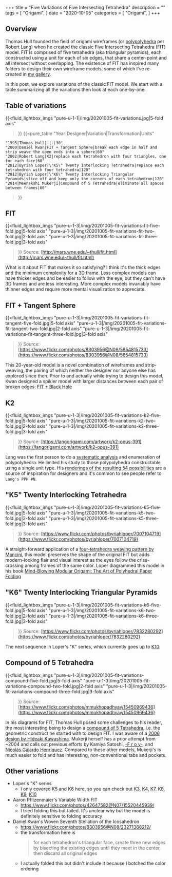 +++
title = "Five Variations of Five Intersecting Tetrahedra"
description = ""
tags = [
    "Origami",
]
date = "2020-10-05"
categories = [
    "Origami",
]
+++

## Overview
Thomas Hull founded the field of origami wireframes (or [polypolyhedra](https://langorigami.com/article/polypolyhedra/) per Robert Lang) when he created the classic Five Intersecting Tetrahedra (FIT) model. FIT is comprised of five tetrahedra (aka triangular pyramids), each constructed using a unit for each of six edges, that share a center-point and all intersect without overlapping. The existence of FIT has inspired many folders to design their own wireframe models, some of which I've re-created in [my gallery](http://charlesjlee.com/origami/).

In this post, we explore variations of the classic FIT model. We start with a table summarizing all the variations then look at each one-by-one.

## Table of variations
{{<fluid_lightbox_imgs
    "pure-u-1-1|/img/20201005-fit-variations.jpg|5-fold axis"
>}}
{{<pure_table
    "Year|Designer|Variation|Transformation|Units"

    "1995|Thomas Hull|-|-|30"
    "2000|Daniel Kwan|FIT + Tangent Sphere|break each edge in half and strip weave the open ends into a sphere|60"
    "2002|Robert Lang|K2|replace each tetrahedron with four triangles, one for each face|60"
    "2012|Byriah Loper|\"K5\" Twenty Interlocking Tetrahedra|replace each tetrahedron with four tetrahedra|120"
    "2012|Byriah Loper|\"K6\" Twenty Interlocking Triangular Pyramids|slice off and keep only the corners of each tetrahedron|120"
    "2014|Meenakshi Mukerji|Compound of 5 Tetrahedra|eliminate all spaces between frames|60"
>}}

## FIT
{{<fluid_lightbox_imgs
    "pure-u-1-3|/img/20201005-fit-variations-fit-five-fold.jpg|5-fold axis"
    "pure-u-1-3|/img/20201005-fit-variations-fit-two-fold.jpg|2-fold axis"
    "pure-u-1-3|/img/20201005-fit-variations-fit-three-fold.jpg|3-fold axis"
>}}
Source: [http://mars.wne.edu/~thull/fit.html](http://mars.wne.edu/~thull/fit.html)

What is it about FIT that makes it so satisfying? I think it's the thick edges and the minimum complexity for a 3D frame. Less complex models can have thicker edges and be easier to follow with the eye, but they can't have 3D frames and are less interesting. More complex models invariably have thinner edges and require more mental visualization to appreciate.

## FIT + Tangent Sphere
{{<fluid_lightbox_imgs
    "pure-u-1-3|/img/20201005-fit-variations-fit-tangent-five-fold.jpg|5-fold axis"
    "pure-u-1-3|/img/20201005-fit-variations-fit-tangent-two-fold.jpg|2-fold axis"
    "pure-u-1-3|/img/20201005-fit-variations-fit-tangent-three-fold.jpg|3-fold axis"
>}}
Source: [https://www.flickr.com/photos/8303956@N08/5854815733](https://www.flickr.com/photos/8303956@N08/5854815733)

This 20-year-old model is a novel combination of wireframes and strip-weaving, the pairing of which neither the designer nor anyone else has explored since then. Prior to and actually while trying to design this model, Kwan designed a spikier model with larger distances between each pair of broken edges: [FIT + Black Hole](https://www.flickr.com/photos/8303956@N08/5837827315/in/photostream/)

## K2
{{<fluid_lightbox_imgs
    "pure-u-1-3|/img/20201005-fit-variations-k2-five-fold.jpg|5-fold axis"
    "pure-u-1-3|/img/20201005-fit-variations-k2-two-fold.jpg|2-fold axis"
    "pure-u-1-3|/img/20201005-fit-variations-k2-three-fold.jpg|3-fold axis"
>}}
Source: [https://langorigami.com/artwork/k2-opus-391](https://langorigami.com/artwork/k2-opus-391)

Lang was the first person to do a [systematic analysis](https://langorigami.com/article/polypolyhedra/) and enumeration of polypolyhedra. He limited his study to those polypolyhedra constructable using a single unit type. His [renderings of the resulting 54 possibilities](https://langorigami.com/article/polypolyhedra-in-origami/) are a source of inspiration for designers and it's common to see people refer to `Lang's PPH #N`.

## "K5" Twenty Interlocking Tetrahedra
{{<fluid_lightbox_imgs
    "pure-u-1-3|/img/20201005-fit-variations-k5-five-fold.jpg|5-fold axis"
    "pure-u-1-3|/img/20201005-fit-variations-k5-two-fold.jpg|2-fold axis"
    "pure-u-1-3|/img/20201005-fit-variations-k5-three-fold.jpg|3-fold axis"
>}}
Source: [https://www.flickr.com/photos/byriahloper/7007104719](https://www.flickr.com/photos/byriahloper/7007104719)

A straight-forward application of a [four-tetrahedra weaving pattern by Mancini](https://www.flickr.com/photos/mancinerie/6874865631/), this model preserves the shape of the original FIT but adds modern-looking flair and visual interest as the eyes follow the criss-crossing among frames of the same color. Loper diagrammed this model in his book [Mind-Blowing Modular Origami: The Art of Polyhedral Paper Folding](https://www.amazon.com/Mind-Blowing-Modular-Origami-Polyhedral-Innovative/dp/4805313099/)

## "K6" Twenty Interlocking Triangular Pyramids
{{<fluid_lightbox_imgs
    "pure-u-1-3|/img/20201005-fit-variations-k6-five-fold.jpg|5-fold axis"
    "pure-u-1-3|/img/20201005-fit-variations-k6-two-fold.jpg|2-fold axis"
    "pure-u-1-3|/img/20201005-fit-variations-k6-three-fold.jpg|3-fold axis"
>}}
Source: [https://www.flickr.com/photos/byriahloper/7832280292](https://www.flickr.com/photos/byriahloper/7832280292)

The next sequence in Loper's "K" series, which currently goes up to [K10](https://www.flickr.com/photos/byriahloper/34864294250).

## Compound of 5 Tetrahedra
{{<fluid_lightbox_imgs
    "pure-u-1-3|/img/20201005-fit-variations-compound-five-fold.jpg|5-fold axis"
    "pure-u-1-3|/img/20201005-fit-variations-compound-two-fold.jpg|2-fold axis"
    "pure-u-1-3|/img/20201005-fit-variations-compound-three-fold.jpg|3-fold axis"
>}}
Source: [https://www.flickr.com/photos/mmukhopadhyay/15450969436](https://www.flickr.com/photos/mmukhopadhyay/15450969436)

In his diagrams for FIT, Thomas Hull posed some challenges to his reader, the most interesting being to design a [compound of 5 Tetrahedra](https://en.wikipedia.org/wiki/Compound_of_five_tetrahedra), i.e. the geometric construct he started with to design FIT. I was aware of a [2006 design by Hideaki Kawashima](http://kawacho.seesaa.net/category/2184936-1.html). Mukerji herself has a prior attempt from ~2004 and calls out previous efforts by Kamiya Satoshi, [-F r o y-](https://www.flickr.com/photos/46081975@N04/6178394753/), and [Nicolás Gajardo Henríquez](http://novalecortar.blogspot.com/2008/09/mdulo-mdulo-mdulo-mdulo.html). Compared to these other models, Mukerji's is much easier to fold and has interesting, non-conventional tabs and pockets.

## Other variations
- Loper's "K" series
  - I only covered K5 and K6 here, so you can check out [K3](https://www.flickr.com/photos/byriahloper/5529431374), [K4](https://www.flickr.com/photos/byriahloper/6513562475), [K7](https://www.flickr.com/photos/byriahloper/7874733478), K8, [K9](https://www.flickr.com/photos/byriahloper/8064816037/), [K10](https://www.flickr.com/photos/byriahloper/34864294250)
- Aaron Pfitzenmaier's Variable Width FIT
  - https://www.flickr.com/photos/42647582@N07/15520445939/
  - I tried folding this but failed. It's unclear why but the model is definitely sensitive to folding accuracy
- Daniel Kwan's Woven Seventh Stellation of the Icosahedron
  - https://www.flickr.com/photos/8303956@N08/23271368212/
  - the transformation here is
    >for each tetrahedron's triangular face, create three new edges by bisecting the existing edges until they meet in the center, then discard all original edges
  - I actually folded this but didn't include it because I botched the color ordering